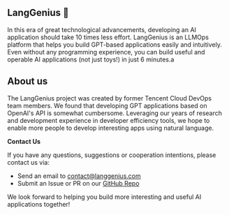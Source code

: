 ## LangGenius 🚀

In this era of great technological advancements, developing an AI application should take 10 times less effort. LangGenius is an LLMOps platform that helps you build GPT-based applications easily and intuitively. Even without any programming experience, you can build useful and operable AI applications (not just toys!) in just 6 minutes.a

## About us
The LangGenius project was created by former Tencent Cloud DevOps team members. We found that developing GPT applications based on OpenAI's API is somewhat cumbersome. Leveraging our years of research and development experience in developer efficiency tools, we hope to enable more people to develop interesting apps using natural language.

**Contact Us**

If you have any questions, suggestions or cooperation intentions, please contact us via:

- Send an email to [contact@langgenius.com](mailto:contact@langgenius.com)
- Submit an Issue or PR on our [GitHub Repo](https://github.com/LangGenius)

We look forward to helping you build more interesting and useful AI applications together!
